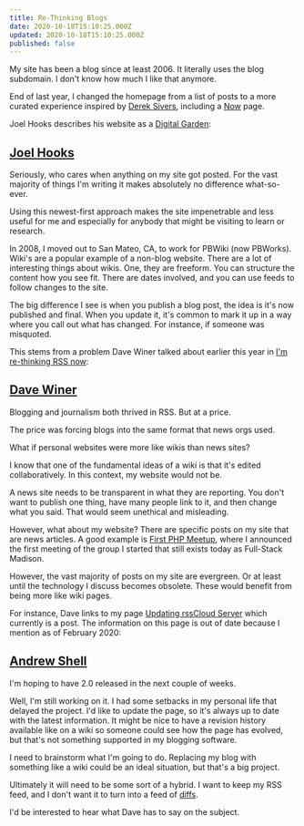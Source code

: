 ```yaml
---
title: Re-Thinking Blogs
date: 2020-10-18T15:10:25.000Z
updated: 2020-10-18T15:10:25.000Z
published: false
---
```


My site has been a blog since at least 2006. It literally uses the blog subdomain. I don't know how much I like that anymore.

End of last year, I changed the homepage from a list of posts to a more curated experience inspired by [Derek Sivers](https://sive.rs/), including a [Now](/now/) page.

Joel Hooks describes his website as a [Digital Garden](https://joelhooks.com/digital-garden):

## [Joel Hooks](https://joelhooks.com/digital-garden)

Seriously, who cares when anything on my site got posted. For the vast majority of things I'm writing it makes absolutely no difference what-so-ever.

Using this newest-first approach makes the site impenetrable and less useful for me and especially for anybody that might be visiting to learn or research.

In 2008, I moved out to San Mateo, CA, to work for PBWiki (now PBWorks). Wiki's are a popular example of a non-blog website. There are a lot of interesting things about wikis.  One, they are freeform. You can structure the content how you see fit. There are dates involved, and you can use feeds to follow changes to the site.

The big difference I see is when you publish a blog post, the idea is it's now published and final. When you update it, it's common to mark it up in a way where you call out what has changed. For instance, if someone was misquoted.

This stems from a problem Dave Winer talked about earlier this year in [I'm re-thinking RSS now](http://scripting.com/2020/01/19/145834.html?title=imRethinkingRssNow):

## [Dave Winer](http://scripting.com/2020/01/19/145834.html?title=imRethinkingRssNow)

Blogging and journalism both thrived in RSS. But at a price.

The price was forcing blogs into the same format that news orgs used.

What if personal websites were more like wikis than news sites?

I know that one of the fundamental ideas of a wiki is that it's edited collaboratively. In this context, my website would not be.

A news site needs to be transparent in what they are reporting. You don't want to publish one thing, have many people link to it, and then change what you said. That would seem unethical and misleading.

However, what about my website? There are specific posts on my site that are news articles. A good example is [First PHP Meetup](/first-php-meetup/), where I announced the first meeting of the group I started that still exists today as Full-Stack Madison.

However, the vast majority of posts on my site are evergreen. Or at least until the technology I discuss becomes obsolete. These would benefit from being more like wiki pages.

For instance, Dave links to my page [Updating rssCloud Server](/2020-02/18/updating-rsscloud-server) which currently is a post. The information on this page is out of date because I mention as of February 2020:

## [Andrew Shell](/2020-02/18/updating-rsscloud-server)

I'm hoping to have 2.0 released in the next couple of weeks.

Well, I'm still working on it. I had some setbacks in my personal life that delayed the project. I'd like to update the page, so it's always up to date with the latest information. It might be nice to have a revision history available like on a wiki so someone could see how the page has evolved, but that's not something supported in my blogging software.

I need to brainstorm what I'm going to do. Replacing my blog with something like a wiki could be an ideal situation, but that's a big project.

Ultimately it will need to be some sort of a hybrid. I want to keep my RSS feed, and I don't want it to turn into a feed of [diffs](https://en.wikipedia.org/wiki/Diff).

I'd be interested to hear what Dave has to say on the subject.

